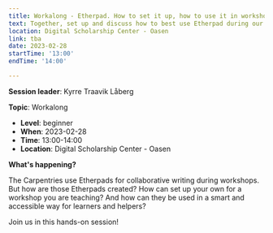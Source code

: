 ```yaml
---
title: Workalong - Etherpad. How to set it up, how to use it in workshops
text: Together, set up and discuss how to best use Etherpad during our workshops
location: Digital Scholarship Center - Oasen
link: tba
date: 2023-02-28
startTime: '13:00'
endTime: '14:00'

---
```


**Session leader**: Kyrre Traavik Låberg

**Topic**: Workalong

- **Level**: beginner
- **When**: 2023-02-28
- **Time**: 13:00-14:00
- **Location**:  Digital Scholarship Center - Oasen


**What's happening?**

The Carpentries use Etherpads for collaborative writing during workshops. But how are those Etherpads created? How can set up your own for a workshop you are teaching? And how can they be used in a smart and accessible way for learners and helpers?

Join us in this hands-on session!